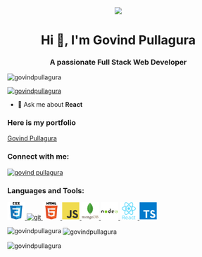 <div align="center"><img  src="https://camo.githubusercontent.com/c1dcb74cc1c1835b1d716f5051499a2814c683c806b15f04b0eba492863703e9/68747470733a2f2f63646e2e6472696262626c652e636f6d2f75736572732f3733303730332f73637265656e73686f74732f363538313234332f6176656e746f2e676966" /></div>

<h1 align="center">Hi 👋, I'm Govind Pullagura</h1>
<h3 align="center">A passionate Full Stack Web Developer</h3>

<p align="left"> <img src="https://komarev.com/ghpvc/?username=govindpullagura&label=Profile%20views&color=0e75b6&style=flat" alt="govindpullagura" /> </p>

<p align="left"> <a href="https://github.com/ryo-ma/github-profile-trophy"><img src="https://github-profile-trophy.vercel.app/?username=govindpullagura" alt="govindpullagura" /></a> </p>

- 💬 Ask me about **React**

<h3 align="left">Here is my portfolio</h3>
<a href="https://govindpullagura.github.io/" target="blank">Govind Pullagura</a>

<h3 align="left">Connect with me:</h3>
<p align="left">
<a href="[https://linkedin.com/in/govind pullagura](https://www.linkedin.com/in/govind-pullagura-106bb8263/)" target="blank"><img align="center" src="https://raw.githubusercontent.com/rahuldkjain/github-profile-readme-generator/master/src/images/icons/Social/linked-in-alt.svg" alt="govind pullagura" height="30" width="40" /></a>
</p>

<h3 align="left">Languages and Tools:</h3>
<p align="left"> <a href="https://www.w3schools.com/css/" target="_blank" rel="noreferrer"> <img src="https://raw.githubusercontent.com/devicons/devicon/master/icons/css3/css3-original-wordmark.svg" alt="css3" width="40" height="40"/> </a> <a href="https://git-scm.com/" target="_blank" rel="noreferrer"> <img src="https://www.vectorlogo.zone/logos/git-scm/git-scm-icon.svg" alt="git" width="40" height="40"/> </a> <a href="https://www.w3.org/html/" target="_blank" rel="noreferrer"> <img src="https://raw.githubusercontent.com/devicons/devicon/master/icons/html5/html5-original-wordmark.svg" alt="html5" width="40" height="40"/> </a> <a href="https://developer.mozilla.org/en-US/docs/Web/JavaScript" target="_blank" rel="noreferrer"> <img src="https://raw.githubusercontent.com/devicons/devicon/master/icons/javascript/javascript-original.svg" alt="javascript" width="40" height="40"/> </a> <a href="https://www.mongodb.com/" target="_blank" rel="noreferrer"> <img src="https://raw.githubusercontent.com/devicons/devicon/master/icons/mongodb/mongodb-original-wordmark.svg" alt="mongodb" width="40" height="40"/> </a> <a href="https://nodejs.org" target="_blank" rel="noreferrer"> <img src="https://raw.githubusercontent.com/devicons/devicon/master/icons/nodejs/nodejs-original-wordmark.svg" alt="nodejs" width="40" height="40"/> </a> <a href="https://reactjs.org/" target="_blank" rel="noreferrer"> <img src="https://raw.githubusercontent.com/devicons/devicon/master/icons/react/react-original-wordmark.svg" alt="react" width="40" height="40"/> </a>  </a> <a href="https://www.typescriptlang.org/" target="_blank" rel="noreferrer"> <img src="https://raw.githubusercontent.com/devicons/devicon/master/icons/typescript/typescript-original.svg" alt="typescript" width="40" height="40"/> </a> </p>

<p><img align="left" src="https://github-readme-stats.vercel.app/api/top-langs?username=govindpullagura&show_icons=true&locale=en&layout=compact" alt="govindpullagura" /></p>

<p>&nbsp;<img align="center" src="https://github-readme-stats.vercel.app/api?username=govindpullagura&show_icons=true&locale=en" alt="govindpullagura" /></p>

<p><img align="center" src="https://github-readme-streak-stats.herokuapp.com/?user=govindpullagura&" alt="govindpullagura" /></p>

